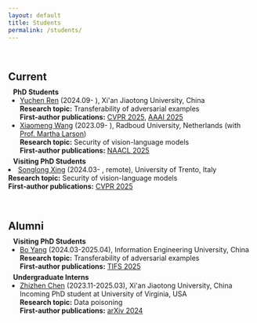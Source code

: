 ```yaml
---
layout: default
title: Students
permalink: /students/
---
```


<h1 id="students"></h1>

<h2 style="margin: 60px 0px 10px;">Current</h2>

<h4 style="margin: 0px 10px 0;">PhD Students</h4>
<ul style="margin:0 0 5px;">
  <li><a href="https://github.com/RYC-98">Yuchen Ren</a> (2024.09- ), Xi'an Jiaotong University, China<br>
  <strong>Research topic:</strong> Transferability of adversarial examples<br>
  <strong>First-author publications:</strong> <a href="https://arxiv.org/abs/2503.15404">CVPR 2025</a>, <a href="https://arxiv.org/abs/2412.18844">AAAI 2025</a></li>
  <li><a href="https://scholar.google.com/citations?user=dV15IwIAAAAJ">Xiaomeng Wang</a> (2023.09- ), Radboud University, Netherlands (with <a href="https://www.ru.nl/en/people/larson-m">Prof. Martha Larson</a>)<br>
  <strong>Research topic:</strong> Security of vision-language models<br>
  <strong>First-author publications:</strong> <a href="https://arxiv.org/abs/2502.08193">NAACL 2025</a></li>
</ul>

<h4 style="margin:0 10px 0;">Visiting PhD Students</h4>
  <li><a href="https://openreview.net/profile?id=~Songlong_Xing1">Songlong Xing</a> (2024.03- , remote), University of Trento, Italy<br>
  <strong>Research topic:</strong> Security of vision-language models<br>
  <strong>First-author publications:</strong> <a href="https://arxiv.org/abs/2503.03613">CVPR 2025</a></li>
</ul>

<h2 style="margin: 60px 0px 10px;">Alumni</h2>

<h4 style="margin:0 10px 0;">Visiting PhD Students</h4>
<ul style="margin:0 0 5px;">
  <li><a href="https://github.com/yangbo93">Bo Yang</a> (2024.03-2025.04), Information Engineering University, China<br>
  <strong>Research topic:</strong> Transferability of adversarial examples<br>
  <strong>First-author publications:</strong> <a href="https://ieeexplore.ieee.org/document/10858076">TIFS 2025</a></li>
</ul>

<h4 style="margin:0 10px 0;">Undergraduate Interns</h4>
<ul style="margin:0 0 5px;">
  <li><a href="https://zhizhen-chen.top/">Zhizhen Chen</a> (2023.11-2025.03), Xi'an Jiaotong University, China<br>
  Incoming PhD student at University of Virginia, USA<br>
  <strong>Research topic:</strong> Data poisoning <br>
  <strong>First-author publications:</strong> <a href="https://arxiv.org/abs/2412.03908">arXiv 2024</a></li>
</ul>
